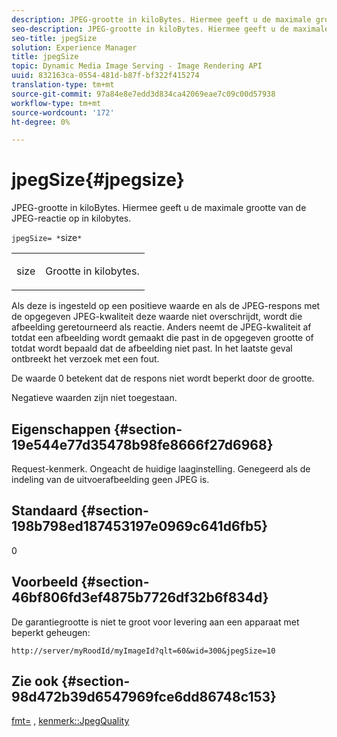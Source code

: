 ```yaml
---
description: JPEG-grootte in kiloBytes. Hiermee geeft u de maximale grootte van de JPEG-reactie op in kilobytes.
seo-description: JPEG-grootte in kiloBytes. Hiermee geeft u de maximale grootte van de JPEG-reactie op in kilobytes.
seo-title: jpegSize
solution: Experience Manager
title: jpegSize
topic: Dynamic Media Image Serving - Image Rendering API
uuid: 832163ca-0554-481d-b87f-bf322f415274
translation-type: tm+mt
source-git-commit: 97a84e8e7edd3d834ca42069eae7c09c00d57938
workflow-type: tm+mt
source-wordcount: '172'
ht-degree: 0%

---
```



# jpegSize{#jpegsize}

JPEG-grootte in kiloBytes. Hiermee geeft u de maximale grootte van de JPEG-reactie op in kilobytes.

`jpegSize= *`size`*`

<table id="simpletable_EC2A8D8B65854B45B9CB184DA1069355"> 
 <tr class="strow"> 
  <td class="stentry"> <p><span class="codeph"> <span class="varname"> size</span></span> </p> </td> 
  <td class="stentry"> <p>Grootte in kilobytes. </p></td> 
 </tr> 
</table>

Als deze is ingesteld op een positieve waarde en als de JPEG-respons met de opgegeven JPEG-kwaliteit deze waarde niet overschrijdt, wordt die afbeelding geretourneerd als reactie. Anders neemt de JPEG-kwaliteit af totdat een afbeelding wordt gemaakt die past in de opgegeven grootte of totdat wordt bepaald dat de afbeelding niet past. In het laatste geval ontbreekt het verzoek met een fout.

De waarde 0 betekent dat de respons niet wordt beperkt door de grootte.

Negatieve waarden zijn niet toegestaan.

## Eigenschappen {#section-19e544e77d35478b98fe8666f27d6968}

Request-kenmerk. Ongeacht de huidige laaginstelling. Genegeerd als de indeling van de uitvoerafbeelding geen JPEG is.

## Standaard {#section-198b798ed187453197e0969c641d6fb5}

0

## Voorbeeld {#section-46bf806fd3ef4875b7726df32b6f834d}

De garantiegrootte is niet te groot voor levering aan een apparaat met beperkt geheugen:

`http://server/myRoodId/myImageId?qlt=60&wid=300&jpegSize=10`

## Zie ook {#section-98d472b39d6547969fce6dd86748c153}

[fmt=](../../../../../is-api/http-ref/image-serving-api-ref/c-http-protocol-reference/c-command-reference/r-is-http-fmt.md#reference-cdf10043423b45ba9fe15157fb3ae37a) ,  [kenmerk::JpegQuality](../../../../../is-api/image-catalog/image-serving-api-ref/c-image-catalog-reference/c-attributes-reference/r-jpegquality.md#reference-4a879e7c46024c8a898a9fd226f9eb09)
